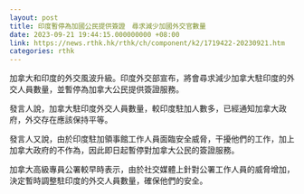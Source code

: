 ```yaml
---
layout: post
title: 印度暫停為加國公民提供簽證　尋求減少加國外交官數量
date: 2023-09-21 19:44:15.000000000 +08:00
link: https://news.rthk.hk/rthk/ch/component/k2/1719422-20230921.htm
categories: rthk
---
```


加拿大和印度的外交風波升級。印度外交部宣布，將會尋求減少加拿大駐印度的外交人員數量，並暫停為加拿大公民提供簽證服務。

發言人說，加拿大駐印度外交人員數量，較印度駐加人數多，已經通知加拿大政府，外交存在應該保持平等。

發言人又說，由於印度駐加領事館工作人員面臨安全威脅，干擾他們的工作，加上加拿大政府的不作為，因此即日起暫停對加拿大公民的簽證服務。

加拿大高級專員公署較早時表示，由於社交媒體上針對公署工作人員的威脅增加，決定暫時調整駐印度的外交人員數量，確保他們的安全。
